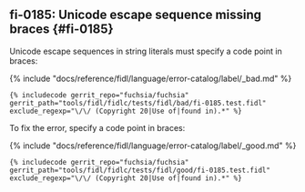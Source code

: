 ## fi-0185: Unicode escape sequence missing braces {#fi-0185}

Unicode escape sequences in string literals must specify a code point in braces:

{% include "docs/reference/fidl/language/error-catalog/label/_bad.md" %}

```fidl
{% includecode gerrit_repo="fuchsia/fuchsia" gerrit_path="tools/fidl/fidlc/tests/fidl/bad/fi-0185.test.fidl" exclude_regexp="\/\/ (Copyright 20|Use of|found in).*" %}
```

To fix the error, specify a code point in braces:

{% include "docs/reference/fidl/language/error-catalog/label/_good.md" %}

```fidl
{% includecode gerrit_repo="fuchsia/fuchsia" gerrit_path="tools/fidl/fidlc/tests/fidl/good/fi-0185.test.fidl" exclude_regexp="\/\/ (Copyright 20|Use of|found in).*" %}
```
